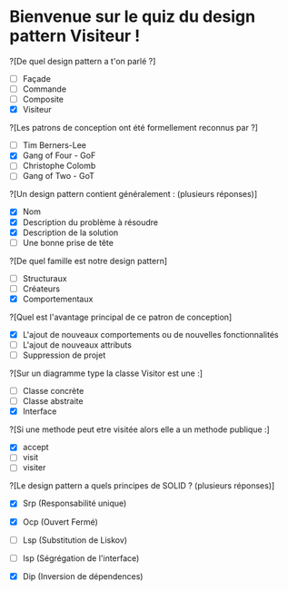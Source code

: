 # Bienvenue sur le quiz du design pattern Visiteur !
?[De quel design pattern a t'on parlé ?]
-[ ] Façade
-[ ] Commande
-[ ] Composite
-[x] Visiteur

?[Les patrons de conception ont été formellement reconnus par ?]
-[ ] Tim Berners-Lee
-[x] Gang of Four - GoF
-[ ] Christophe Colomb
-[ ] Gang of Two - GoT

?[Un design pattern contient généralement : (plusieurs réponses)]
-[x] Nom
-[x] Description du problème à résoudre
-[x] Description de la solution
-[ ] Une bonne prise de tête

?[De quel famille est notre design pattern]
-[ ] Structuraux 
-[ ] Créateurs
-[x] Comportementaux 

?[Quel est l'avantage principal de ce patron de conception]
-[x] L'ajout de nouveaux comportements ou de nouvelles fonctionnalités
-[ ] L'ajout de nouveaux attributs
-[ ] Suppression de projet

?[Sur un diagramme type la classe Visitor est une :]
-[ ] Classe concrète
-[ ] Classe abstraite
-[x] Interface

?[Si une methode peut etre visitée alors elle a un methode publique :]
-[x] accept
-[ ] visit
-[ ] visiter

?[Le design pattern a quels principes de SOLID ? (plusieurs réponses)]
-[x] Srp (Responsabilité unique)
-[x] Ocp (Ouvert Fermé)
-[ ] Lsp (Substitution de Liskov)
-[ ] Isp (Ségrégation de l'interface)
-[x] Dip (Inversion de dépendences)




```
